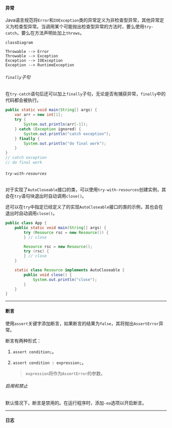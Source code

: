 #### 异常

Java语言规范将`Error`和`IOException`类的异常定义为非检查型异常，其他异常定义为检查型异常。当调用某个可能抛出检查型异常的方法时，要么使用`try-catch`，要么在方法声明处加上`throws`。

```mermaid
classDiagram

Throwable --> Error
Throwable --> Exception
Exception --> IOException
Exception --> RuntimeException
```

###### `finally`子句

在`try-catch`语句后还可以加上`finally`子句，无论是否有捕获异常，`finally`中的代码都会被执行。

```java
public static void main(String[] args) {
    var arr = new int[1];
    try {
        System.out.println(arr[-1]);
    } catch (Exception ignored) {
        System.out.println("catch exception");
    } finally {
        System.out.println("do final work");
    }
}
// catch exception
// do final work
```

###### `try-with-resources`

对于实现了`AutoCloseable`接口的类，可以使用`try-with-resources`创建实例，其会在`try`语句块退出时自动调用`close()`。

还可以在`try`中指定已经定义了的实现`AutoCloseable`接口的类的示例，其也会在退出时自动调用`close()`。

```java
public class App {
    public static void main(String[] args) {
        try (Resource rsc = new Resource()) {
        } // close

        Resource rsc = new Resource();
        try (rsc) {
        } // close
    }

    static class Resource implements AutoCloseable {
        public void close() {
            System.out.println("close");
        }
    }
}
```

---

#### 断言

使用`assert`关键字添加断言，如果断言的结果为`false`，其将抛出`AssertError`异常。

断言有两种形式：

1. `assert condition;`。

2. `assert condition : expression;`。

   > `expression`将作为`AssertError`的参数。

###### 启用和禁止

默认情况下，断言是禁用的。在运行程序时，添加`-ea`选项以开启断言。

---

#### 日志

